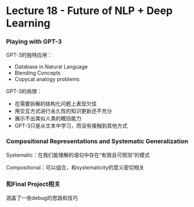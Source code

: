 # Lecture 18 - Future of NLP + Deep Learning

### Playing with GPT-3

GPT-3的独特应用：

- Database in Natural Language
- Blending Concepts
- Copycat analogy problems

GPT-3的局限：

- 在需要拆解的结构化问题上表现欠佳
- 用交互方式进行永久性的知识更新还不充分
- 展示不出类似人类的概括能力
- GPT-3只是从文本中学习，而没有接触到其他方式

### Compositional Representations and Systematic Generalization

Systematic：在我们能理解的语句中存在“有限且可预测”的模式

Compositional：可以组合，和systematicity的意义密切相关

### 和Final Project相关

涵盖了一些debug的思路和技巧